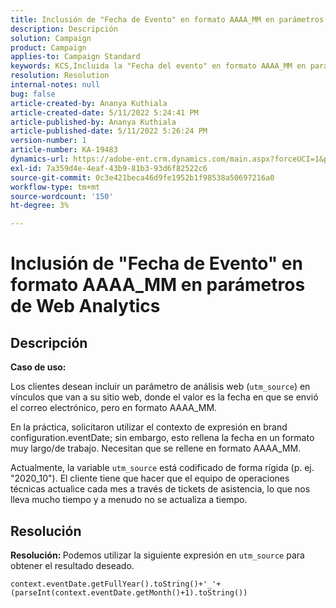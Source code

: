 ```yaml
---
title: Inclusión de "Fecha de Evento" en formato AAAA_MM en parámetros de Web Analytics
description: Descripción
solution: Campaign
product: Campaign
applies-to: Campaign Standard
keywords: KCS,Incluida la "Fecha del evento" en formato AAAA_MM en parámetros de Web Analytics
resolution: Resolution
internal-notes: null
bug: false
article-created-by: Ananya Kuthiala
article-created-date: 5/11/2022 5:24:41 PM
article-published-by: Ananya Kuthiala
article-published-date: 5/11/2022 5:26:24 PM
version-number: 1
article-number: KA-19483
dynamics-url: https://adobe-ent.crm.dynamics.com/main.aspx?forceUCI=1&pagetype=entityrecord&etn=knowledgearticle&id=78f18337-4fd1-ec11-a7b5-0022480a8e40
exl-id: 7a359d4e-4eaf-43b9-81b3-93d6f82522c6
source-git-commit: 0c3e421beca46d9fe1952b1f98538a50697216a0
workflow-type: tm+mt
source-wordcount: '150'
ht-degree: 3%

---
```


# Inclusión de &quot;Fecha de Evento&quot; en formato AAAA_MM en parámetros de Web Analytics

## Descripción


<b>Caso de uso:</b>

Los clientes desean incluir un parámetro de análisis web (`utm_source`) en vínculos que van a su sitio web, donde el valor es la fecha en que se envió el correo electrónico, pero en formato AAAA_MM.

En la práctica, solicitaron utilizar el contexto de expresión en brand configuration.eventDate; sin embargo, esto rellena la fecha en un formato muy largo/de trabajo. Necesitan que se rellene en formato AAAA_MM.

Actualmente, la variable `utm_source` está codificado de forma rígida (p. ej. &quot;2020_10&quot;). El cliente tiene que hacer que el equipo de operaciones técnicas actualice cada mes a través de tickets de asistencia, lo que nos lleva mucho tiempo y a menudo no se actualiza a tiempo.


## Resolución


<b>Resolución: </b>Podemos utilizar la siguiente expresión en `utm_source` para obtener el resultado deseado.

`context.eventDate.getFullYear().toString()+'_'+(parseInt(context.eventDate.getMonth()+1).toString())`
